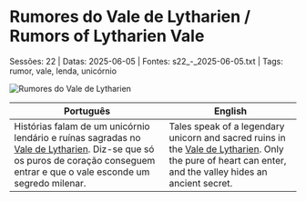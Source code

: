 ﻿
# Rumores do Vale de Lytharien / Rumors of Lytharien Vale

Sessões: 22 | Datas: 2025-06-05 | Fontes: s22_-_2025-06-05.txt | Tags: rumor, vale, lenda, unicórnio

![Rumores do Vale de Lytharien](assets/rumor/rumor_blank.png)

| Português | English |
|-----------|---------|
| Histórias falam de um unicórnio lendário e ruínas sagradas no [Vale de Lytharien](vale_de_lytharien.md). Diz-se que só os puros de coração conseguem entrar e que o vale esconde um segredo milenar. | Tales speak of a legendary unicorn and sacred ruins in the [Vale de Lytharien](vale_de_lytharien.md). Only the pure of heart can enter, and the valley hides an ancient secret. |

